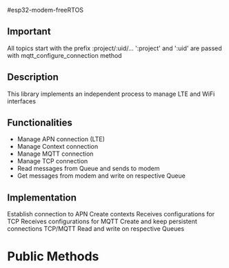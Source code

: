 #esp32-modem-freeRTOS

## Important
All topics start with the prefix
:project/:uid/...
':project' and ':uid' are passed with mqtt_configure_connection method

## Description
This library implements an independent process to manage LTE and WiFi interfaces

## Functionalities
- Manage APN connection (LTE)
- Manage Context connection  
- Manage MQTT connection
- Manage TCP connection
- Read messages from Queue and sends to modem
- Get messages from modem and write on respective Queue

## Implementation
Establish connection to APN
Create contexts
Receives configurations for TCP
Receives configurations for MQTT
Create and keep persistent connections TCP/MQTT
Read and write on respective Queues

# Public Methods
